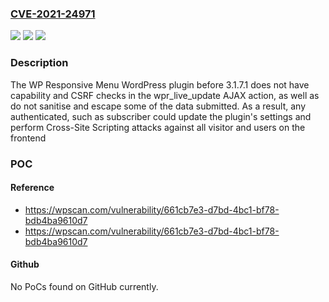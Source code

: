 ### [CVE-2021-24971](https://cve.mitre.org/cgi-bin/cvename.cgi?name=CVE-2021-24971)
![](https://img.shields.io/static/v1?label=Product&message=WP%20Responsive%20Menu&color=blue)
![](https://img.shields.io/static/v1?label=Version&message=3.1.7.1%3C%203.1.7.1%20&color=brighgreen)
![](https://img.shields.io/static/v1?label=Vulnerability&message=CWE-79%20Cross-site%20Scripting%20(XSS)&color=brighgreen)

### Description

The WP Responsive Menu WordPress plugin before 3.1.7.1 does not have capability and CSRF checks in the wpr_live_update AJAX action, as well as do not sanitise and escape some of the data submitted. As a result, any authenticated, such as subscriber could update the plugin's settings and perform Cross-Site Scripting attacks against all visitor and users on the frontend

### POC

#### Reference
- https://wpscan.com/vulnerability/661cb7e3-d7bd-4bc1-bf78-bdb4ba9610d7
- https://wpscan.com/vulnerability/661cb7e3-d7bd-4bc1-bf78-bdb4ba9610d7

#### Github
No PoCs found on GitHub currently.

